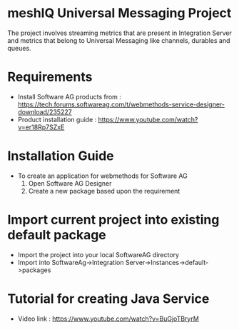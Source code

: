 # meshIQ Universal Messaging Project
The project involves streaming metrics that are present in Integration Server and metrics that belong to Universal Messaging like channels, durables and queues.

# Requirements
* Install Software AG products from : https://tech.forums.softwareag.com/t/webmethods-service-designer-download/235227
* Product installation guide : https://www.youtube.com/watch?v=er18Rp7SZxE

# Installation Guide
* To create an application for webmethods for Software AG
     1. Open Software AG Designer
     2. Create a new package based upon the requirement

# Import current project into existing default package
* Import the project into your local SoftwareAG directory
* Import into SoftwareAg->Integration Server->Instances->default->packages

# Tutorial for creating Java Service 
* Video link : https://www.youtube.com/watch?v=BuGjoTBryrM
